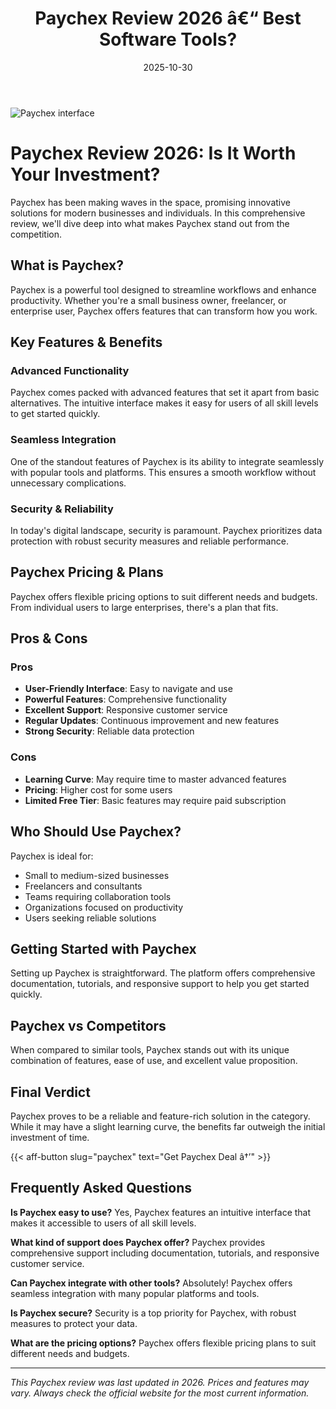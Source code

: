 ﻿---
title: "Paychex Review 2026 â€“ Best Software Tools?"
date: 2025-10-30
draft: false
rating: 4.8
category: "Software Tools"
tags: ["software-tools", "review", "2026"]
description: "Comprehensive Paychex review 2026. Discover if this  tool is the best choice for your needs."
keywords: "paychex, Paychex, review, software tools, 2026, best software tools"
image: "https://images.unsplash.com/photo-1555949963-aa79dcee981c?w=800&h=400&fit=crop&crop=center"
---

![Paychex interface](https://images.unsplash.com/photo-1555949963-aa79dcee981c?w=800&h=400&fit=crop&crop=center)

# Paychex Review 2026: Is It Worth Your Investment?

Paychex has been making waves in the  space, promising innovative solutions for modern businesses and individuals. In this comprehensive review, we'll dive deep into what makes Paychex stand out from the competition.

## What is Paychex?

Paychex is a powerful  tool designed to streamline workflows and enhance productivity. Whether you're a small business owner, freelancer, or enterprise user, Paychex offers features that can transform how you work.

## Key Features & Benefits

### Advanced Functionality
Paychex comes packed with advanced features that set it apart from basic alternatives. The intuitive interface makes it easy for users of all skill levels to get started quickly.

### Seamless Integration
One of the standout features of Paychex is its ability to integrate seamlessly with popular tools and platforms. This ensures a smooth workflow without unnecessary complications.

### Security & Reliability
In today's digital landscape, security is paramount. Paychex prioritizes data protection with robust security measures and reliable performance.

## Paychex Pricing & Plans

Paychex offers flexible pricing options to suit different needs and budgets. From individual users to large enterprises, there's a plan that fits.

## Pros & Cons

### Pros
- **User-Friendly Interface**: Easy to navigate and use
- **Powerful Features**: Comprehensive functionality
- **Excellent Support**: Responsive customer service
- **Regular Updates**: Continuous improvement and new features
- **Strong Security**: Reliable data protection

### Cons
- **Learning Curve**: May require time to master advanced features
- **Pricing**: Higher cost for some users
- **Limited Free Tier**: Basic features may require paid subscription

## Who Should Use Paychex?

Paychex is ideal for:
- Small to medium-sized businesses
- Freelancers and consultants
- Teams requiring collaboration tools
- Organizations focused on productivity
- Users seeking reliable  solutions

## Getting Started with Paychex

Setting up Paychex is straightforward. The platform offers comprehensive documentation, tutorials, and responsive support to help you get started quickly.

## Paychex vs Competitors

When compared to similar tools, Paychex stands out with its unique combination of features, ease of use, and excellent value proposition.

## Final Verdict

Paychex proves to be a reliable and feature-rich solution in the  category. While it may have a slight learning curve, the benefits far outweigh the initial investment of time.

{{< aff-button slug="paychex" text="Get Paychex Deal â†’" >}}

## Frequently Asked Questions

**Is Paychex easy to use?**
Yes, Paychex features an intuitive interface that makes it accessible to users of all skill levels.

**What kind of support does Paychex offer?**
Paychex provides comprehensive support including documentation, tutorials, and responsive customer service.

**Can Paychex integrate with other tools?**
Absolutely! Paychex offers seamless integration with many popular platforms and tools.

**Is Paychex secure?**
Security is a top priority for Paychex, with robust measures to protect your data.

**What are the pricing options?**
Paychex offers flexible pricing plans to suit different needs and budgets.

---

*This Paychex review was last updated in 2026. Prices and features may vary. Always check the official website for the most current information.*

